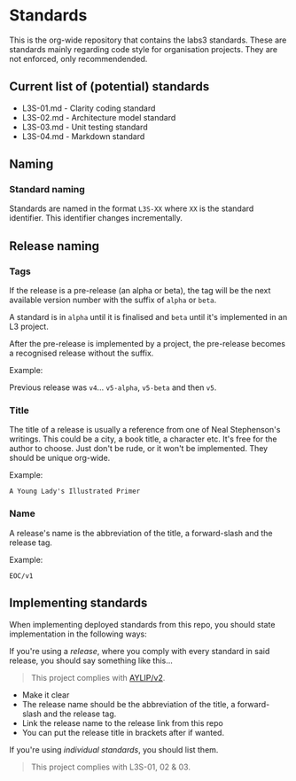 # Standards

This is the org-wide repository that contains the labs3 standards. These are standards mainly regarding code style for organisation projects. They are not enforced, only recommendended.

## Current list of (potential) standards

* L3S-01.md - Clarity coding standard
* L3S-02.md - Architecture model standard
* L3S-03.md - Unit testing standard
* L3S-04.md - Markdown standard

## Naming

### Standard naming

Standards are named in the format `L3S-XX` where `XX` is the standard identifier. This identifier changes incrementally.

## Release naming

### Tags

If the release is a pre-release (an alpha or beta), the tag will be the next available version number with the suffix of `alpha` or `beta`.

A standard is in `alpha` until it is finalised and `beta` until it's implemented in an L3 project.

After the pre-release is implemented by a project, the pre-release becomes a recognised release without the suffix.

Example:

Previous release was `v4`...
`v5-alpha`, `v5-beta` and then `v5`.

### Title

The title of a release is usually a reference from one of Neal Stephenson's writings. This could be a city, a book title, a character etc. It's free for the author to choose. Just don't be rude, or it won't be implemented. They should be unique org-wide.

Example:

`A Young Lady's Illustrated Primer`

### Name

A release's name is the abbreviation of the title, a forward-slash and the release tag.

Example:

`EOC/v1`

## Implementing standards

When implementing deployed standards from this repo, you should state implementation in the following ways:

If you're using a *release*, where you comply with every standard in said release, you should say something like this...

> This project complies with [AYLIP/v2](https://github.com/labs3/standards/releases/tag/v2).

- Make it clear
- The release name should be the abbreviation of the title, a forward-slash and the release tag.
- Link the release name to the release link from this repo
- You can put the release title in brackets after if wanted.

If you're using *individual standards*, you should list them.

> This project complies with L3S-01, 02 & 03.
